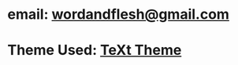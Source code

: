 
# email: wordandflesh@gmail.com

# Theme Used: [TeXt Theme](https://github.com/kitian616/jekyll-TeXt-theme)

